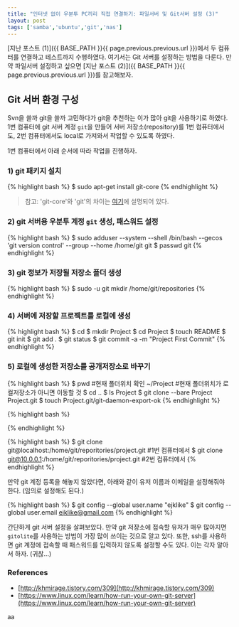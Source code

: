 ```yaml
---
title: "인터넷 없이 우분투 PC끼리 직접 연결하기: 파일서버 및 Git서버 설정 (3)" 
layout: post
tags: ['samba','ubuntu','git','nas']
---
```



[지난 포스트 (1)]({{ BASE_PATH }}{{ page.previous.previous.url }})에서 두 컴퓨터를 연결하고 테스트까지 수행하였다. 여기서는 Git 서버를 설정하는 방법을 다룬다. 만약 파일서버 설정하고 싶으면 [지난 포스트 (2)]({{ BASE_PATH }}{{ page.previous.previous.url }})를 참고해보자.


## Git 서버 환경 구성

Svn을 쓸까 git을 쓸까 고민하다가 git을 추천하는 이가 많아 git을 사용하기로 하였다. 1번 컴퓨터에 git 서버 계정 `git`을 만들어 서버 저장소(repository)를 1번 컴퓨터에서도, 2번 컴퓨터에서도 local로 가져와서 작업할 수 있도록 하였다.

1번 컴퓨터에서 아래 순서에 따라 작업을 진행하자.

### 1) git 패키지 설치

{% highlight bash %}
$ sudo apt-get install git-core
{% endhighlight %}

> 참고: 'git-core'와 'git'의 차이는 [여기](http://askubuntu.com/questions/5930/what-are-the-differences-between-the-git-and-git-core-packages)에 설명되어 있다.

### 2) git 서버용 우분투 계정 `git` 생성, 패스워드 설정

{% highlight bash %}
$ sudo adduser --system --shell /bin/bash --gecos 'git version control' --group --home /home/git git
$ passwd git
{% endhighlight %}

### 3) git 정보가 저장될 저장소 폴더 생성

{% highlight bash %}
$ sudo -u git mkdir /home/git/repositories
{% endhighlight %}

### 4) 서버에 저장할 프로젝트를 로컬에 생성

{% highlight bash %}
$ cd
$ mkdir Project
$ cd Project
$ touch README
$ git init
$ git add .
$ git status
$ git commit -a -m "Project First Commit"
{% endhighlight %}

### 5) 로컬에 생성한 저장소를 공개저장소로 바꾸기

{% highlight bash %}
$ pwd #현재 폴더위치 확인
~/Project #현재 폴더위치가 로컬저장소가 아니면 이동할 것
$ cd ..
$ ls
Project
$ git clone --bare Project Project.git
$ touch Project.git/git-daemon-export-ok
{% endhighlight %}




{% highlight bash %}

{% endhighlight %}


{% highlight bash %}
$ git clone git@localhost:/home/git/reporitories/project.git #1번 컴퓨터에서
$ git clone git@10.0.0.1:/home/git/reporitories/project.git #2번 컴퓨터에서
{% endhighlight %}

만약 git 계정 등록을 해놓지 않았다면, 아래와 같이 유저 이름과 이메일을 설정해줘야 한다. (임의로 설정해도 된다.)

{% highlight bash %}
$ git config --global user.name "ejklike"
$ git config --global user.email ejklike@gmail.com
{% endhighlight %}


간단하게 git 서버 설정을 살펴보았다. 만약 git 저장소에 접속할 유저가 매우 많아지면 `gitolite`를 사용하는 방법이 가장 많이 쓰이는 것으로 알고 있다. 또한, ssh를 사용하면 git 계정에 접속할 때 패스워드를 입력하지 않도록 설정할 수도 있다. 이는 각자 알아서 하자. (귀찮...)


### References
- [http://khmirage.tistory.com/309](http://khmirage.tistory.com/309)
- [https://www.linux.com/learn/how-run-your-own-git-server](https://www.linux.com/learn/how-run-your-own-git-server)















aa
